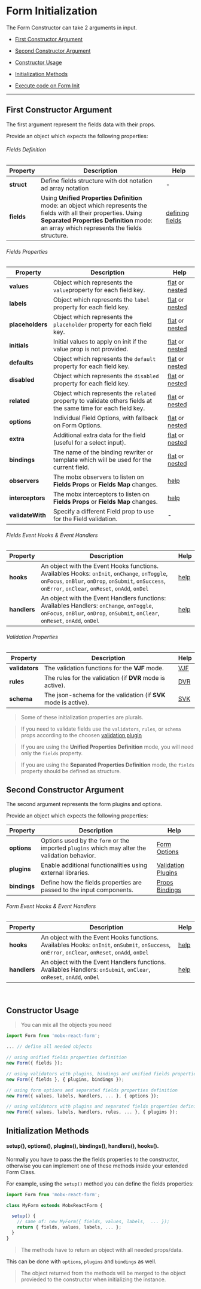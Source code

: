 # Form Initialization

The Form Constructor can take 2 arguments in input.

* [First Constructor Argument](#first-constructor-argument)
* [Second Constructor Argument](#second-constructor-argument)


* [Constructor Usage](#constructor-usage)
* [Initialization Methods](#initialization-methods)
* [Execute code on Form Init](../events/event-hooks.md#execute-code-on-instance-init)

---

## First Constructor Argument

The first argument represent the fields data with their props.

Provide an object which expects the following properties:

###### Fields Definition
| Property | Description | Help |
|---|---|---|
| **struct**    | Define fields structure with dot notation ad array notation | - |
| **fields**    | Using **Unified Properties Definition** mode: an object which represents the fields with all their properties. Using **Separated Properties Definition** mode: an array which represents the fields structure. | [defining fields](../fields/defining-fields.md) |

###### Fields Properties
| Property | Description | Help |
|---|---|---|
| **values**    | Object which represents the `value`property for each field key. | [flat](../fields/defining-flat-fields/separated-properties.md#defining-values) or [nested](../fields/defining-nested-fields/separated-properties.md#defining-nested-values) |
| **labels**    | Object which represents the `label` property for each field key. | [flat](../fields/defining-flat-fields/separated-properties.md#defining-labels) or [nested](../fields/defining-nested-fields/separated-properties.md#defining-nested-property) |
| **placeholders**    | Object which represents the `placeholder` property for each field key. | [flat](../fields/defining-flat-fields/separated-properties.md#defining-placeholders) or [nested](../fields/defining-nested-fields/separated-properties.md#defining-nested-property) |
| **initials**  | Initial values to apply on init if the value prop is not provided. | [flat](../fields/defining-flat-fields/separated-properties.md#defining-initials) or [nested](../fields/defining-nested-fields/separated-properties.md#defining-nested-property) |
| **defaults**  | Object which represents the `default` property for each field key. | [flat](../fields/defining-flat-fields/separated-properties.md#defining-defaults) or [nested](../fields/defining-nested-fields/separated-properties.md#defining-nested-property) |
| **disabled**  | Object which represents the `disabled` property for each field key. | [flat](../fields/defining-flat-fields/separated-properties.md#defining-disabled) or [nested](../fields/defining-nested-fields/separated-properties.md#defining-nested-property) |
| **related**  | Object which represents the `related` property to validate others fields at the same time for each field key. | [flat](../fields/defining-flat-fields/separated-properties.md#defining-related) or [nested](../fields/defining-nested-fields/separated-properties.md#defining-nested-property) |
| **options**  | Individual Field Options, with fallback on Form Options. | [flat](../fields/defining-flat-fields/separated-properties.md#defining-options) or [nested](../fields/defining-nested-fields/separated-properties.md#defining-nested-property) |
| **extra**  | Additional extra data for the field (useful for a select input). | [flat](../fields/defining-flat-fields/separated-properties.md#defining-extra) or [nested](../fields/defining-nested-fields/separated-properties.md#defining-nested-property) |
| **bindings**  | The name of the binding rewriter or template which will be used for the current field. | [flat](../fields/defining-flat-fields/separated-properties.md#defining-bindings) or [nested](../fields/defining-nested-fields/separated-properties.md#defining-nested-property) |
| **observers**  | The mobx observers to listen on **Fields Props** or **Fields Map** changes. | [help](../extra/mobx-events.md#using-observers--interceptors-objects) |
| **interceptors**  | The mobx interceptors to listen on **Fields Props** or **Fields Map** changes. | [help](../extra/mobx-events.md#using-observers--interceptors-objects) |
| **validateWith**  | Specify a different Field prop to use for the Field validation. | - |

###### Fields Event Hooks & Event Handlers
| Property | Description | Help |
|---|---|---|
| **hooks**  | An object with the Event Hooks functions. Availables Hooks: `onInit`, `onChange`, `onToggle`, `onFocus`, `onBlur`, `onDrop`, `onSubmit`, `onSuccess`, `onError`, `onClear`, `onReset`, `onAdd`, `onDel` | [help](../events/event-hooks.md) |
| **handlers**  | An object with the Event Handlers functions: Availables Handlers: `onChange`, `onToggle`, `onFocus`, `onBlur`, `onDrop`, `onSubmit`, `onClear`, `onReset`, `onAdd`, `onDel` | [help](../events/event-handlers.md) |

###### Validation Properties
| Property | Description | Help |
|---|---|---|
| **validators**  | The validation functions for the **VJF** mode. | [VJF](../validation/modes/vjf-enable.md) |
| **rules**    | The rules for the validation (if **DVR** mode is active). | [DVR](../validation/modes/dvr-enable.md) |
| **schema**    | The json-schema for the validation (if **SVK** mode is active). | [SVK](../validation/modes/svk-enable.md) |


> Some of these initialization properties are plurals.

> If you need to validate fields use the `validators`, `rules`, or `schema` props according to the choosen [validation plugin](https://foxhound87.github.io/mobx-react-form/docs/validation/plugins.html)

> If you are using the **Unified Properties Definition** mode, you will need only the `fields` property.

> If you are using the **Separated Properties Definition** mode, the `fields` property should be defined as structure.

## Second Constructor Argument

The second argument represents the form plugins and options.

Provide an object which expects the following properties:

| Property | Description | Help |
|---|---|---|
| **options**   | Options used by the `form` or the imported `plugins` which may alter the validation behavior. | [Form Options](form-options.md) |
| **plugins**   | Enable additional functionalities using external libraries. | [Validation Plugins](../validation/plugins.md) |
| **bindings**   | Define how the fields properties are passed to the input components. | [Props Bindings](../bindings/README.md) |

###### Form Event Hooks & Event Handlers
| Property | Description | Help |
|---|---|---|
| **hooks**  | An object with the Event Hooks functions. Availables Hooks: `onInit`, `onSubmit`, `onSuccess`, `onError`, `onClear`, `onReset`, `onAdd`, `onDel` | [help](../events/event-hooks.md) |
| **handlers**  | An object with the Event Handlers functions. Availables Handlers: `onSubmit`, `onClear`, `onReset`, `onAdd`, `onDel` | [help](../events/event-handlers.md) |

<br>

## Constructor Usage

> You can mix all the objects you need

``` javascript
import Form from 'mobx-react-form';

... // define all needed objects

// using unified fields properties definition
new Form({ fields });

// using validators with plugins, bindings and unified fields properties definition
new Form({ fields }, { plugins, bindings });

// using form options and separated fields properties definition
new Form({ values, labels, handlers, ... }, { options });

// using validators with plugins and separated fields properties definition
new Form({ values, labels, handlers, rules, ... }, { plugins });
```

## Initialization Methods
#### setup(), options(), plugins(), bindings(), handlers(), hooks().

Normally you have to pass the the fields properties to the constructor, otherwise you can implement one of these methods inside your extended Form Class.

For example, using the `setup()` method you can define the fields properties:

```javascript
import Form from 'mobx-react-form';

class MyForm extends MobxReactForm {

  setup() {
    // same of: new MyForm({ fields, values, labels,  ... });
    return { fields, values, labels, ... };
  }
}
```

> The methods have to return an object with all needed props/data.

This can be done with `options`, `plugins` and `bindings` as well.

> The object returned from the methods will be merged to the object provieded to the constructor when initializing the instance.

